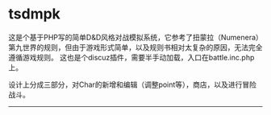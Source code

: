 # tsdmpk

这是个基于PHP写的简单D&D风格对战模拟系统，它参考了扭蒙拉（Numenera）第九世界的规则，但由于游戏形式简单，以及规则书相对太复杂的原因，无法完全遵循游戏规则。
这也是个discuz插件，需要半手动加载，入口在battle.inc.php上。

设计上分成三部分，对Char的新增和编辑（调整point等），商店，以及进行冒险战斗。

***

